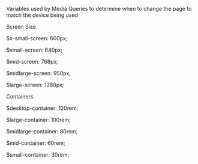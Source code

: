Variables used by Media Queries to determine when to change the page to match the device being used

Screen Size

\$x-small-screen: 600px;

\$small-screen: 640px;

\$mid-screen: 768px;

\$midlarge-screen: 950px;

\$large-screen: 1280px;

Containers

\$desktop-container: 120rem;

\$large-container: 100rem;

\$midlarge-container: 80rem;

\$mid-container: 60rem;

\$small-container: 30rem;
